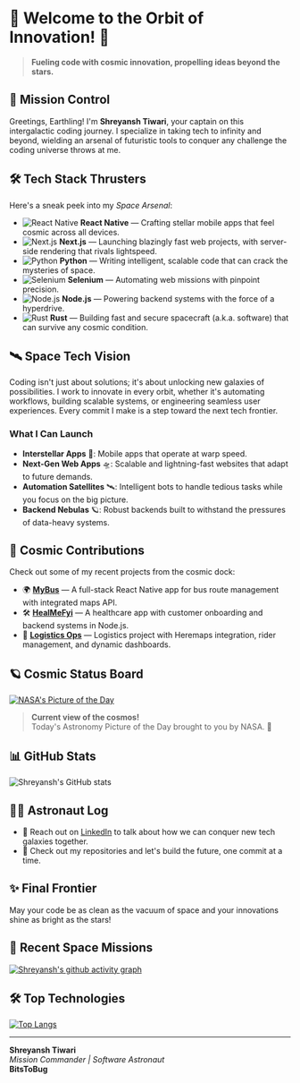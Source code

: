 # 🌌 **Welcome to the Orbit of Innovation!** 🌌  
> **Fueling code with cosmic innovation, propelling ideas beyond the stars.**  

## 🚀 **Mission Control**
Greetings, Earthling! I'm **Shreyansh Tiwari**, your captain on this intergalactic coding journey. I specialize in taking tech to infinity and beyond, wielding an arsenal of futuristic tools to conquer any challenge the coding universe throws at me.

## 🛠️ **Tech Stack Thrusters**
Here's a sneak peek into my *Space Arsenal*:

- ![React Native](https://img.shields.io/badge/React_Native-20232A?style=for-the-badge&logo=react&logoColor=61DAFB) **React Native** — Crafting stellar mobile apps that feel cosmic across all devices.
- ![Next.js](https://img.shields.io/badge/Next.js-000000?style=for-the-badge&logo=next.js&logoColor=white) **Next.js** — Launching blazingly fast web projects, with server-side rendering that rivals lightspeed.
- ![Python](https://img.shields.io/badge/Python-FFD43B?style=for-the-badge&logo=python&logoColor=blue) **Python** — Writing intelligent, scalable code that can crack the mysteries of space.
- ![Selenium](https://img.shields.io/badge/Selenium-43B02A?style=for-the-badge&logo=selenium&logoColor=white) **Selenium** — Automating web missions with pinpoint precision.
- ![Node.js](https://img.shields.io/badge/Node.js-339933?style=for-the-badge&logo=nodedotjs&logoColor=white) **Node.js** — Powering backend systems with the force of a hyperdrive.
- ![Rust](https://img.shields.io/badge/Rust-000000?style=for-the-badge&logo=rust&logoColor=white) **Rust** — Building fast and secure spacecraft (a.k.a. software) that can survive any cosmic condition.

## 🛰️ **Space Tech Vision**
Coding isn't just about solutions; it's about unlocking new galaxies of possibilities. I work to innovate in every orbit, whether it's automating workflows, building scalable systems, or engineering seamless user experiences. Every commit I make is a step toward the next tech frontier.

### **What I Can Launch**  
- **Interstellar Apps** 🌠: Mobile apps that operate at warp speed.
- **Next-Gen Web Apps** 🛸: Scalable and lightning-fast websites that adapt to future demands.
- **Automation Satellites** 🛰️: Intelligent bots to handle tedious tasks while you focus on the big picture.
- **Backend Nebulas** 🪐: Robust backends built to withstand the pressures of data-heavy systems.

## 🌠 **Cosmic Contributions**
Check out some of my recent projects from the cosmic dock:

- 🌍 [**MyBus**](#) — A full-stack React Native app for bus route management with integrated maps API.
- 🛠️ [**HealMeFyi**](#) — A healthcare app with customer onboarding and backend systems in Node.js.
- 🚚 [**Logistics Ops**](#) — Logistics project with Heremaps integration, rider management, and dynamic dashboards.

## 🪐 **Cosmic Status Board**
<!-- This section dynamically pulls in some cool space-related data! -->
[![NASA's Picture of the Day](https://apod.nasa.gov/apod/image/2301/NGC1977_HubbleSchmidt_960.jpg)](https://apod.nasa.gov/apod/astropix.html)
> **Current view of the cosmos!**  
> Today's Astronomy Picture of the Day brought to you by NASA. 🌌

## 📊 **GitHub Stats**
![Shreyansh's GitHub stats](https://github-readme-stats.vercel.app/api?username=shreyansh1189&show_icons=true&theme=radical)

## 🧑‍🚀 **Astronaut Log**
- 💬 Reach out on [LinkedIn](https://www.linkedin.com/in/shreyansh1189/) to talk about how we can conquer new tech galaxies together.
- 👾 Check out my repositories and let's build the future, one commit at a time.

## ✨ **Final Frontier**
May your code be as clean as the vacuum of space and your innovations shine as bright as the stars!

<!-- Add dynamic GitHub activity -->
## 🚀 **Recent Space Missions**
[![Shreyansh's github activity graph](https://github-readme-activity-graph.cyclic.app/graph?username=shreyansh1189&theme=react-dark)](https://github.com/shreyansh1189)

<!-- Add top languages dynamically -->
## 🛠️ **Top Technologies**
[![Top Langs](https://github-readme-stats.vercel.app/api/top-langs/?username=shreyansh1189&layout=compact&theme=radical)](https://github.com/shreyansh1189)

---

**Shreyansh Tiwari**  
*Mission Commander | Software Astronaut*  
**BitsToBug**

